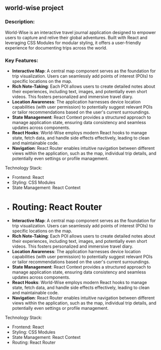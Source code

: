 ## world-wise project

### Description:

World-Wise is an interactive travel journal application designed to empower users to capture and relive their global adventures. Built with React and leveraging CSS Modules for modular styling, it offers a user-friendly experience for documenting trips across the world.

### Key Features:

- **Interactive Map**: A central map component serves as the foundation for trip visualization. Users can seamlessly add points of interest (POIs) to specific locations on the map.
- **Rich Note-Taking**: Each POI allows users to create detailed notes about their experiences, including text, images, and potentially even short videos. This fosters personalized
  and immersive travel diary.
- **Location Awareness**: The application harnesses device location capabilities (with user permission) to potentially suggest relevant POIs or tailor recommendations based on the
  user's current surroundings.
- **State Management**: React Context provides a structured approach to manage application state, ensuring data consistency and seamless updates across components.
- **React Hooks**: World-Wise employs modern React hooks to manage state, fetch data, and handle side effects effectively, leading to clean and maintainable code.
- **Navigation**: React Router enables intuitive navigation between different views within the application, such as the map, individual trip details, and potentially even settings or
  profile management.

Technology Stack:

- Frontend: React
- Styling: CSS Modules
- State Management: React Context
- # Routing: React Router

* **Interactive Map**: A central map component serves as the foundation for trip visualization. Users can seamlessly add points of interest (POIs) to specific locations on the map.
* **Rich Note-Taking**: Each POI allows users to create detailed notes about their experiences, including text, images, and potentially even short videos. This fosters personalized
  and immersive travel diary.
* **Location Awareness**: The application harnesses device location capabilities (with user permission) to potentially suggest relevant POIs or tailor recommendations based on the
  user's current surroundings.
* **State Management**: React Context provides a structured approach to manage application state, ensuring data consistency and seamless updates across components.
* **React Hooks**: World-Wise employs modern React hooks to manage state, fetch data, and handle side effects effectively, leading to clean and maintainable code.
* **Navigation**: React Router enables intuitive navigation between different views within the application, such as the map, individual trip details, and potentially even settings or
  profile management.

Technology Stack:

- Frontend: React
- Styling: CSS Modules
- State Management: React Context
- Routing: React Router
